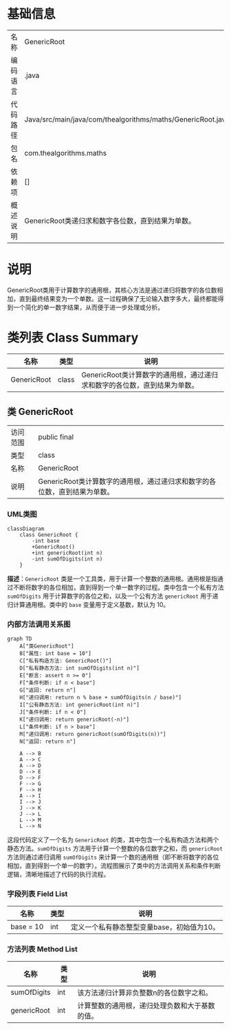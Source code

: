 # 基础信息

|      |      |
|------|------|
| 名称 | GenericRoot |
| 编码语言 | .java |
| 代码路径 | Java/src/main/java/com/thealgorithms/maths/GenericRoot.java |
| 包名 | com.thealgorithms.maths |
| 依赖项 | [] |
| 概述说明 | GenericRoot类递归求和数字各位数，直到结果为单数。 |

# 说明

GenericRoot类用于计算数字的通用根，其核心方法是通过递归将数字的各位数相加，直到最终结果变为一个单数。这一过程确保了无论输入数字多大，最终都能得到一个简化的单一数字结果，从而便于进一步处理或分析。

# 类列表 Class Summary

| 名称   | 类型  | 说明 |
|-------|------|-------------|
| GenericRoot | class | GenericRoot类计算数字的通用根，通过递归求和数字的各位数，直到结果为单数。 |



## 类 GenericRoot

|      |      |
|------|------|
| 访问范围 | public final |
| 类型 | class |
| 名称 | GenericRoot |
| 说明 | GenericRoot类计算数字的通用根，通过递归求和数字的各位数，直到结果为单数。 |


### UML类图

```mermaid
classDiagram
    class GenericRoot {
        -int base
        +GenericRoot()
        +int genericRoot(int n)
        -int sumOfDigits(int n)
    }
```

**描述**：`GenericRoot` 类是一个工具类，用于计算一个整数的通用根。通用根是指通过不断将数字的各位相加，直到得到一个单一数字的过程。类中包含一个私有方法 `sumOfDigits` 用于计算数字的各位之和，以及一个公有方法 `genericRoot` 用于递归计算通用根。类中的 `base` 变量用于定义基数，默认为 10。


### 内部方法调用关系图

```mermaid
graph TD
    A["类GenericRoot"]
    B["属性: int base = 10"]
    C["私有构造方法: GenericRoot()"]
    D["私有静态方法: int sumOfDigits(int n)"]
    E["断言: assert n >= 0"]
    F["条件判断: if n < base"]
    G["返回: return n"]
    H["递归调用: return n % base + sumOfDigits(n / base)"]
    I["公有静态方法: int genericRoot(int n)"]
    J["条件判断: if n < 0"]
    K["递归调用: return genericRoot(-n)"]
    L["条件判断: if n > base"]
    M["递归调用: return genericRoot(sumOfDigits(n))"]
    N["返回: return n"]

    A --> B
    A --> C
    A --> D
    D --> E
    D --> F
    F --> G
    F --> H
    A --> I
    I --> J
    J --> K
    J --> L
    L --> M
    L --> N
```

这段代码定义了一个名为 `GenericRoot` 的类，其中包含一个私有构造方法和两个静态方法。`sumOfDigits` 方法用于计算一个整数的各位数字之和，而 `genericRoot` 方法则通过递归调用 `sumOfDigits` 来计算一个数的通用根（即不断将数字的各位相加，直到得到一个单一的数字）。流程图展示了类中的方法调用关系和条件判断逻辑，清晰地描述了代码的执行流程。

### 字段列表 Field List

| 名称  | 类型  | 说明 |
|-------|-------|------|
| base = 10 | int | 定义一个私有静态整型变量base，初始值为10。 |

### 方法列表 Method List

| 名称  | 类型  | 说明 |
|-------|-------|------|
| sumOfDigits | int | 该方法递归计算非负整数n的各位数字之和。 |
| genericRoot | int | 计算整数的通用根，递归处理负数和大于基数的值。 |




